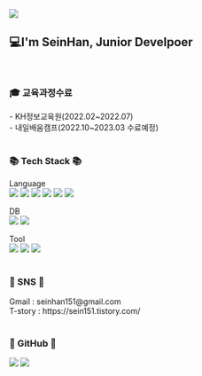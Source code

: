 <img src="https://capsule-render.vercel.app/api?type=waving&color=auto&height=200&section=header&text=HanSein&fontSize=90" />


💻I'm SeinHan, Junior Develpoer 
---      
<br>
<h3>🎓 교육과정수료</h3>
- KH정보교육원(2022.02~2022.07)<br>
- 내일배움캠프(2022.10~2023.03 수료예정)
<br><br>

<h3>📚 Tech Stack 📚 </h3> 

Language<br>
         <img src="https://img.shields.io/badge/java-007396?style=for-the-badge&logo=java&logoColor=white">
         <img src="https://img.shields.io/badge/python-3776AB?style=for-the-badge&logo=python&logoColor=white">
         <img src="https://img.shields.io/badge/html5-E34F26?style=for-the-badge&logo=html5&logoColor=white">
         <img src="https://img.shields.io/badge/css-1572B6?style=for-the-badge&logo=css3&logoColor=white">
         <img src="https://img.shields.io/badge/javascript-F7DF1E?style=for-the-badge&logo=javascript&logoColor=black">
         <img src="https://img.shields.io/badge/jquery-0769AD?style=for-the-badge&logo=jquery&logoColor=white">

DB<br>
   <img src="https://img.shields.io/badge/oracle-F80000?style=for-the-badge&logo=oracle&logoColor=white">
   <img src="https://img.shields.io/badge/mongoDB-47A248?style=for-the-badge&logo=MongoDB&logoColor=white">

Tool<br>
   <img src="https://img.shields.io/badge/spring-6DB33F?style=for-the-badge&logo=spring&logoColor=white">
   <img src="https://img.shields.io/badge/spring-6DB33F?style=for-the-badge&logo=spring&logoColor=white">
   <img src="https://img.shields.io/badge/bootstrap-7952B3?style=for-the-badge&logo=bootstrap&logoColor=white">
<br><br>

<h3>🏹 SNS 🏹</h3>
Gmail : seinhan151@gmail.com<br>
T-story : https://sein151.tistory.com/
<br><br>

<h3> 🥑 GitHub 🥑</h3>
<img src="https://github-readme-stats.vercel.app/api/top-langs/?username=seinni2&layout=compact">
<img src="https://github-readme-stats.vercel.app/api?username=seinni2&show_icons=true">

